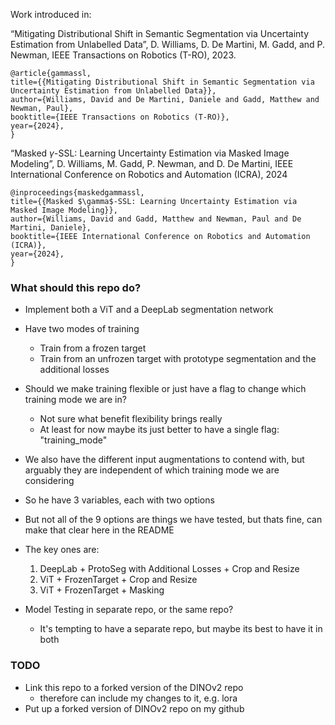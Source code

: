 
Work introduced in:

“Mitigating Distributional Shift in Semantic Segmentation via Uncertainty Estimation from Unlabelled Data”, D. Williams, D. De Martini, M. Gadd, and P. Newman, IEEE Transactions on Robotics (T-RO), 2023.
```
@article{gammassl,
title={{Mitigating Distributional Shift in Semantic Segmentation via Uncertainty Estimation from Unlabelled Data}},
author={Williams, David and De Martini, Daniele and Gadd, Matthew and Newman, Paul},
booktitle={IEEE Transactions on Robotics (T-RO)},
year={2024},
}
```

“Masked $\gamma$-SSL: Learning Uncertainty Estimation via Masked Image Modeling”, D. Williams, M. Gadd, P. Newman, and D. De Martini, IEEE International Conference on Robotics and Automation (ICRA), 2024
```
@inproceedings{maskedgammassl,
title={{Masked $\gamma$-SSL: Learning Uncertainty Estimation via Masked Image Modeling}},
author={Williams, David and Gadd, Matthew and Newman, Paul and De Martini, Daniele},
booktitle={IEEE International Conference on Robotics and Automation (ICRA)},
year={2024},
}
```



### What should this repo do?
 * Implement both a ViT and a DeepLab segmentation network
 * Have two modes of training
    * Train from a frozen target
    * Train from an unfrozen target with prototype segmentation and the additional losses
* Should we make training flexible or just have a flag to change which training mode we are in?
    * Not sure what benefit flexibility brings really
    * At least for now maybe its just better to have a single flag: "training_mode"
* We also have the different input augmentations to contend with, but arguably they are independent of which training mode we are considering
* So he have 3 variables, each with two options
* But not all of the 9 options are things we have tested, but thats fine, can make that clear here in the README
* The key ones are:
    1. DeepLab + ProtoSeg with Additional Losses + Crop and Resize
    2. ViT + FrozenTarget + Crop and Resize
    3. ViT + FrozenTarget + Masking

* Model Testing in separate repo, or the same repo?
    * It's tempting to have a separate repo, but maybe its best to have it in both


### TODO
* Link this repo to a forked version of the DINOv2 repo 
    * therefore can include my changes to it, e.g. lora
* Put up a forked version of DINOv2 repo on my github




